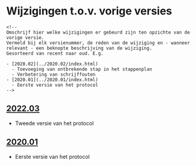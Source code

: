 # Wijzigingen t.o.v. vorige versies

```{=html}
<!--
Omschrijf hier welke wijzigingen er gebeurd zijn ten opzichte van de vorige versie. 
Vermeld bij elk versienummer, de reden van de wijziging en - wanneer relevant - een beknopte beschrijving van de wijziging.
Gesorteerd van recent naar oud. E.g.

- [2020.02](../2020.02/index.html)
  - Toevoeging van ontbrekende stap in het stappenplan
  - Verbetering van schrijffouten
- [2020.01](../2020.01/index.html)
  - Eerste versie van het protocol
-->
```
## [2022.03](../2022.03/index.html)

-   Tweede versie van het protocol

## [2020.01](../2020.01/index.html)

-   Eerste versie van het protocol
